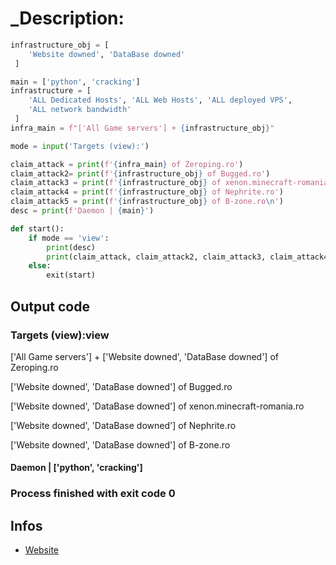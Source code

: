 

# _Description:


```python 
infrastructure_obj = [
    'Website downed', 'DataBase downed'
 ]

main = ['python', 'cracking']
infrastructure = [
    'ALL Dedicated Hosts', 'ALL Web Hosts', 'ALL deployed VPS',
    'ALL network bandwidth'
 ]
infra_main = f"['All Game servers'] + {infrastructure_obj}"

mode = input('Targets (view):')

claim_attack = print(f'{infra_main} of Zeroping.ro')
claim_attack2= print(f'{infrastructure_obj} of Bugged.ro')
claim_attack3 = print(f'{infrastructure_obj} of xenon.minecraft-romania.ro')
claim_attack4 = print(f'{infrastructure_obj} of Nephrite.ro')
claim_attack5 = print(f'{infrastructure_obj} of B-zone.ro\n')
desc = print(f'Daemon | {main}')

def start():
    if mode == 'view':
        print(desc)
        print(claim_attack, claim_attack2, claim_attack3, claim_attack4, claim_attack5)
    else:
        exit(start)
```
## Output code
### Targets (view):view
['All Game servers'] + ['Website downed', 'DataBase downed'] of Zeroping.ro

['Website downed', 'DataBase downed'] of Bugged.ro

['Website downed', 'DataBase downed'] of xenon.minecraft-romania.ro

['Website downed', 'DataBase downed'] of Nephrite.ro

['Website downed', 'DataBase downed'] of B-zone.ro

#### Daemon | ['python', 'cracking']

### Process finished with exit code 0
## Infos

 - [Website](https://daemonzz.xyz)

 
